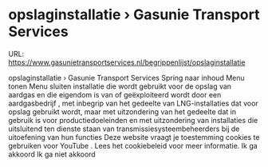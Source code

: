 # opslaginstallatie › Gasunie Transport Services

URL: https://www.gasunietransportservices.nl/begrippenlijst/opslaginstallatie

opslaginstallatie › Gasunie Transport Services
Spring naar inhoud
Menu tonen
Menu sluiten
installatie die wordt gebruikt voor de opslag van aardgas en die eigendom is van of geëxploiteerd wordt door een
aardgasbedrijf
, met inbegrip van het gedeelte van LNG-installaties dat voor opslag gebruikt wordt, maar met uitzondering van het gedeelte dat in gebruik is voor productiedoeleinden en met uitzondering van installaties die uitsluitend ten dienste staan van transmissiesysteembeheerders bij de uitoefening van hun functies
Deze website vraagt je toestemming cookies te gebruiken voor
YouTube
. Lees het
cookiebeleid
voor meer informatie.
Ik ga akkoord
Ik ga niet akkoord
